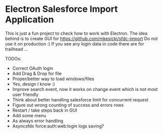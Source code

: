 # Electron Salesforce Import Application

This is just a fun project to check how to work with Electron.
The idea behind is to create GUI for https://github.com/mkesicki/sfdc-import
Do not use it on production :)
If you see any login data in code there are for trailhead ...

TODOs:
- Correct OAuth login
- Add Drag & Drop for file
- Proper/better way to load windows/files
- Yes, design I know :)
- Improve search event, now it works on change event which is not most user friendly
- Think about better handling salesforce limit for concurrent request
- Figure out wrong counting of success and errors rows
- Restart / take steps back in GUI
- Add some menu
- As always error handling
- Asyncsfdx force:auth:web:login logs saving? 